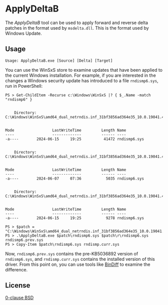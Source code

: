 # ApplyDeltaB

The _ApplyDeltaB_ tool can be used to apply forward and reverse delta patches in the format used by `msdelta.dll`. This is the format used by Windows Update.


Usage
-----

```
Usage: ApplyDeltaB.exe [Source] [Delta] [Target]
```

You can use the WinSxS store to examine updates that have been applied to the current Windows installation. For example, if you are interested in the changes a Windows security update has introduced to a file `rndismp6.sys`, run in PowerShell:

```
PS > Get-ChildItem -Recurse c:\Windows\WinSxS |? { $_.Name -match "rndismp6" }


    Directory: C:\Windows\WinSxS\amd64_dual_netrndis.inf_31bf3856ad364e35_10.0.19041.4291_none_ec97fac579743e91


Mode                 LastWriteTime         Length Name
----                 -------------         ------ ----
-a----        2024-06-15     19:25          41472 rndismp6.sys


    Directory: C:\Windows\WinSxS\amd64_dual_netrndis.inf_31bf3856ad364e35_10.0.19041.4291_none_ec97fac579743e91\f


Mode                 LastWriteTime         Length Name
----                 -------------         ------ ----
-a----        2024-06-07     07:36           5035 rndismp6.sys


    Directory: C:\Windows\WinSxS\amd64_dual_netrndis.inf_31bf3856ad364e35_10.0.19041.4291_none_ec97fac579743e91\r


Mode                 LastWriteTime         Length Name
----                 -------------         ------ ----
-a----        2024-06-15     19:25           9278 rndismp6.sys

PS > $patch = "C:\Windows\WinSxS\amd64_dual_netrndis.inf_31bf3856ad364e35_10.0.19041.4291_none_ec97fac579743e91"
PS > .\ApplyDeltaB.exe $patch\rndismp6.sys $patch\r\rndismp6.sys rndismp6.prev.sys
PS > Copy-Item $patch\rndismp6.sys rndismp.curr.sys
```

Now, `rndismp6.prev.sys` contains the pre-KB5036892 version of `rndismp6.sys`, and `rndismp.curr.sys` contains the installed version of this driver. From this point on, you can use tools like [BinDiff] to examine the difference.

[BinDiff]: https://github.com/google/bindiff


License
-------

[0-clause BSD](LICENSE.txt)
